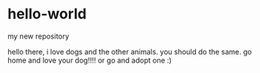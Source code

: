 # hello-world
my new repository

hello there,
i love dogs and the other animals. you should do the same.
go home and love your dog!!!!
or go and adopt one :)
